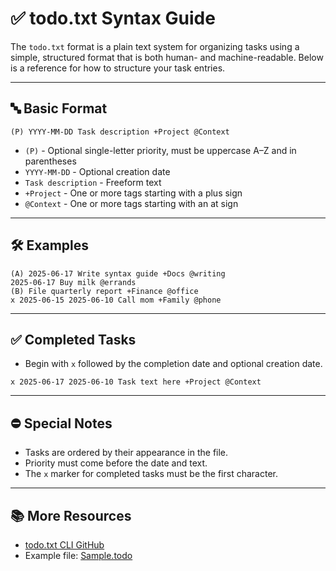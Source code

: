 # ✅ todo.txt Syntax Guide

The `todo.txt` format is a plain text system for organizing tasks using a simple,
structured format that is both human- and machine-readable. Below is a reference
for how to structure your task entries.

---

## 🔤 Basic Format

```
(P) YYYY-MM-DD Task description +Project @Context
```

* `(P)` - Optional single-letter priority, must be uppercase A–Z and in parentheses
* `YYYY-MM-DD` - Optional creation date
* `Task description` - Freeform text
* `+Project` - One or more tags starting with a plus sign
* `@Context` - One or more tags starting with an at sign

---

## 🛠️ Examples

```
(A) 2025-06-17 Write syntax guide +Docs @writing
2025-06-17 Buy milk @errands
(B) File quarterly report +Finance @office
x 2025-06-15 2025-06-10 Call mom +Family @phone
```

---

## ✅ Completed Tasks

* Begin with `x` followed by the completion date and optional creation date.

```
x 2025-06-17 2025-06-10 Task text here +Project @Context
```

---

## ⛔ Special Notes

* Tasks are ordered by their appearance in the file.
* Priority must come before the date and text.
* The `x` marker for completed tasks must be the first character.

---

## 📚 More Resources

* [todo.txt CLI GitHub](https://github.com/todotxt/todo.txt-cli)
* Example file: [Sample.todo](./Sample.todo)
